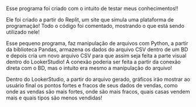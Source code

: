 Esse programa foi criado com o intuito de testar meus conhecimentos!!

Ele foi criado a partir do Replit, um site que simula uma plataforma de programação! Todo o código foi comentado, mostrando o que está sendo utilizado nele!

Esse pequeno programa, faz manipulação de arquivos com Python, a partir da biblioteca Pandas, armazena os dados do arquivo CSV dentro de um BD e depois cria um novo arquivo CSV para que assim seja feita
a parte visual dentro do LookerStudio! A conexão poderia ser feita a partir da conexão direta com o BD, mas o intuito era mesmo a manipulação do arquivo!

Dentro do LookerStudio, a partir do arquivo gerado, gráficos irão mostrar ao usuário final os pontos fortes e fracos de seus dados de vendas, como onde as vendas são mais fortes, onde são mais fracos, quais casas vendem mais e 
quais tipos são menos vendidas!
